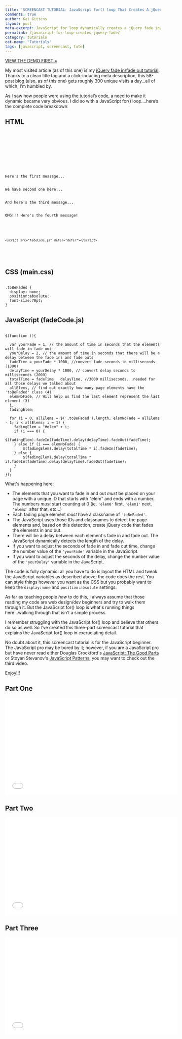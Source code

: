 ```yaml
---
title: 'SCREENCAST TUTORIAL: JavaScript for() loop That Creates A jQuery Fade In/Fade Out'
comments: true
author: Kai Gittens
layout: post
meta-excerpt: JavaScript for loop dynamically creates a jQuery fade in/fade out effect with a delay; includes a demo, code sample and screencast tutorial.
permalink: /javascript-for-loop-creates-jquery-fade/
category: tutorials
cat-name: "Tutorials"
tags: [javascript, screencast, tute]
---
```


[VIEW THE DEMO FIRST »][1]

 [1]: http://jsfiddle.net/kaidez/6xfKN/33/

My most visited article (as of this one) is my [jQuery fade in/fade out tutorial][2]. Thanks to a clean title tag and a click-inducing meta description, this 58-post blog (also, as of this one) gets roughly 300 unique visits a day...all of which, I’m humbled by.

 [2]: /tutorial-simple-jquery-fade-in-fade-out/

As I saw how people were using the tutorial’s code, a need to make it dynamic became very obvious. I did so with a JavaScript for() loop….here’s the complete code breakdown:

## HTML

<pre><code class="language-markup">
<!DOCTYPE html>
<html lang="en">
<head>
    <meta charset="utf-8">
    <link rel="stylesheet" href="main.css">
    <title>jQuery fade-ins with a JavaScript for() loop</title>
</head>
<body>
    <div id="elem0" class="toBeFaded">Here's the first message...</div>
    <div id="elem1" class="toBeFaded">We have second one here...</div>
    <div id="elem2" class="toBeFaded">And here's the third message...</div>
    <div id="elem3" class="toBeFaded">OMG!!! Here's the fourth message!</div>

    <script src="https://ajax.googleapis.com/ajax/libs/jquery/1.7.1/jquery.min.js"></script>

    <script src="fadeCode.js" defer="defer"></script>

</body>
</html>
</code></pre>

## CSS (main.css)

<pre><code class="language-css">
.toBeFaded {
  display: none;
  position:absolute;
  font-size:70pt;
}
</code></pre>

## JavaScript (fadeCode.js)

<pre><code class="language-javascript">
$(function (){

  var yourFade = 1, // the amount of time in seconds that the elements will fade in fade out
  yourDelay = 2, // the amount of time in seconds that there will be a delay between the fade ins and fade outs
  fadeTime = yourFade * 1000, //convert fade seconds to milliseconds (1000)
  delayTime = yourDelay * 1000, // convert delay seconds to milliseconds (2000)
  totalTime = fadeTime   delayTime, //3000 milliseconds...needed for all those delays we talked about
  allElems, // find out exactly how many page elements have the 'toBeFaded' class (4)
  elemNoFade, // Will help us find the last element represent the last element (3)
  i,
  fadingElem;

  for (i = 0, allElems = $('.toBeFaded').length, elemNoFade = allElems - 1; i < allElems; i = 1) {
    fadingElem = "#elem" + i;
    if (i === 0) {
    	$(fadingElem).fadeIn(fadeTime).delay(delayTime).fadeOut(fadeTime);
    } else if (i === elemNoFade) {
    	$(fadingElem).delay(totalTime * i).fadeIn(fadeTime);
    } else {
    	$(fadingElem).delay(totalTime * i).fadeIn(fadeTime).delay(delayTime).fadeOut(fadeTime);
    }
  }
});
</code></pre>

What's happening here:

*   The elements that you want to fade in and out *must* be placed on your page with a unique ID that starts with "elem" and ends with a number. The numbers *must* start counting at 0 (ie. `'elem0'` first, `'elem1'` next, `'elem2'` after that, etc...)
*   Each fading page element *must* have a classname of `'toBeFaded'`.
*   The JavaScript uses those IDs and classnames to detect the page elements and, based on this detection, create jQuery code that fades the elements in and out.
*   There will be a delay between each element's fade in and fade out. The JavaScript dynamically detects the length of the delay.
*   If you want to adjust the seconds of fade in and fade out time, change the number value of the `'yourFade'` variable in the JavaScript.
*   If you want to adjust the seconds of the delay, change the number value of the `'yourDelay'` variable in the JavaScript.

The code is fully dynamic: all you have to do is layout the HTML and tweak the JavaScript variables as described above; the code does the rest. You can style things however you want as the CSS but you probably want to keep the `display:none` and `position:absolute` settings.

As far as teaching people *how* to do this, I always assume that those reading my code are web design/dev beginners and try to walk them through it. But the JavaScript for() loop is what's running things here...walking through that isn't a simple process.

I remember struggling with the JavaScript for() loop and believe that others do so as well. So I've created this three-part screencast tutorial that explains the JavaScript for() loop in excruciating detail.

No doubt about it, this screencast tutorial is for the JavaScript beginner. The JavaScript pro may be bored by it; however, if you are a JavaScript pro but have never read either Douglas Crockford's [JavaScript: The Good Parts][3] or Stoyan Stevanov's [JavaScript Patterns][4], you may want to check out the third video.

 [3]: http://www.amazon.com/JavaScript-Good-Parts-Douglas-Crockford/dp/0596517742
 [4]: http://www.amazon.com/JavaScript-Patterns-Stoyan-Stefanov/dp/0596806752/ref=sr_1_1?s=books&ie=UTF8&qid=1330662444&sr=1-1

Enjoy!!!

## Part One
<iframe width="560" height="315" src="//www.youtube.com/embed/Wc_kLZTyTjQ" frameborder="0" allowfullscreen></iframe>

## Part Two
<iframe width="560" height="315" src="//www.youtube.com/embed/q0EYJfOz9Mg" frameborder="0" allowfullscreen></iframe>


## Part Three
<iframe width="560" height="315" src="//www.youtube.com/embed/tFRC1tKeMJ0" frameborder="0" allowfullscreen></iframe>